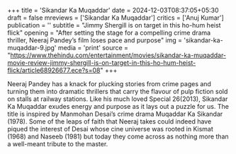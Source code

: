 +++
title = 'Sikandar Ka Muqaddar'
date = 2024-12-03T08:37:05+05:30
draft = false
mreviews = ['Sikandar Ka Muqaddar']
critics = ['Anuj Kumar']
publication = ''
subtitle = "Jimmy Shergill is on target in this ho-hum heist flick"
opening = "After setting the stage for a compelling crime drama thriller, Neeraj Pandey’s film loses pace and purpose"
img = 'sikandar-ka-muqaddar-9.jpg'
media = 'print'
source = "https://www.thehindu.com/entertainment/movies/sikandar-ka-muqaddar-movie-review-jimmy-shergill-is-on-target-in-this-ho-hum-heist-flick/article68926677.ece?s=08"
+++

Neeraj Pandey has a knack for plucking stories from crime pages and turning them into dramatic thrillers that carry the flavour of pulp fiction sold on stalls at railway stations. Like his much loved Special 26(2013), Sikandar Ka Muqaddar exudes energy and purpose as it lays out a puzzle for us. The title is inspired by Manmohan Desai’s crime drama Muqaddar Ka Sikandar (1978). Some of the leaps of faith that Neeraj takes could indeed have piqued the interest of Desai whose cine universe was rooted in Kismat (1968) and Naseeb (1981) but today they come across as nothing more than a well-meant tribute to the master.
